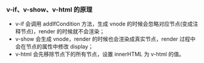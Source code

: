 <!--
 * @Author: JJking666 1337802617@qq.com
 * @Date: 2023-02-01 12:39:47
 * @LastEditors: JJking666 1337802617@qq.com
 * @LastEditTime: 2023-02-01 12:41:03
 * @FilePath: \webStudy\vue原理\index.md
 * @Description: 这是默认设置,请设置`customMade`, 打开koroFileHeader查看配置 进行设置: https://github.com/OBKoro1/koro1FileHeader/wiki/%E9%85%8D%E7%BD%AE
-->

### v-if、v-show、v-html 的原理

- v-if 会调用 addIfCondition 方法，生成 vnode 的时候会忽略对应节点(变成注释节点)，render 的时候就不会渲染；
- v-show 会生成 vnode，render 的时候也会渲染成真实节点，render 过程中会在节点的属性中修改 display；
- v-html 会先移除节点下的所有节点，设置 innerHTML 为 v-html 的值。
